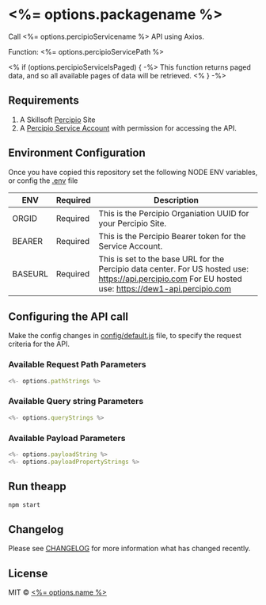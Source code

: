 # <%= options.packagename %>
Call <%= options.percipioServicename %> API using Axios.

Function: <%= options.percipioServicePath %>

<% if (options.percipioServiceIsPaged) { -%>
This function returns paged data, and so all available pages of data will be retrieved.
<% } -%>

## Requirements
1. A Skillsoft [Percipio](https://www.skillsoft.com/platform-solution/percipio/) Site
1. A [Percipio Service Account](https://documentation.skillsoft.com/en_us/pes/3_services/service_accounts/pes_service_accounts.htm) with permission for accessing the API.

## Environment Configuration
Once you have copied this repository set the following NODE ENV variables, or config the [.env](.env) file

| ENV | Required | Description |
| --- | --- | --- |
| ORGID | Required | This is the Percipio Organiation UUID for your Percipio Site. |
| BEARER | Required | This is the Percipio Bearer token for the Service Account. |
| BASEURL | Required | This is set to the base URL for the Percipio data center. For US hosted use: https://api.percipio.com For EU hosted use: https://dew1-api.percipio.com |

## Configuring the API call
Make the config changes in [config/default.js](config/default.js) file, to specify the request criteria for the API.

### Available Request Path Parameters

```javascript
<%- options.pathStrings %>
```

### Available Query string Parameters
```javascript
<%- options.queryStrings %>
```

### Available Payload Parameters
```javascript
<%- options.payloadString %>
<%- options.payloadPropertyStrings %>
```

## Run theapp

```bash
npm start
```

## Changelog
Please see [CHANGELOG](CHANGELOG.md) for more information what has changed recently.

## License
MIT © [<%= options.name %>](<%= options.email %>)